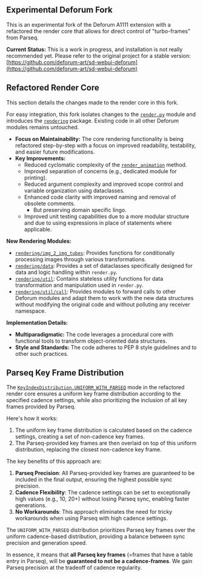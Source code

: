 ## Experimental Deforum Fork

This is an experimental fork of the Deforum A1111 extension with a refactored the render core that allows for 
direct control of "turbo-frames" from Parseq. 

**Current Status:**
This is a work in progress, and installation is not really recommended yet.
Please refer to the original project for a stable version: [https://github.com/deforum-art/sd-webui-deforum](https://github.com/deforum-art/sd-webui-deforum)

## Refactored Render Core

This section details the changes made to the render core in this fork.

For easy integration, this fork isolates changes to the [`render.py`](https://github.com/Tok/sd-webui-deforum/blob/automatic1111-webui/scripts/deforum_helpers/render.py) module and introduces the [`rendering`](https://github.com/Tok/sd-webui-deforum/blob/automatic1111-webui/scripts/deforum_helpers/rendering) package.
Existing code in all other Deforum modules remains untouched.

* **Focus on Maintainability:** The core rendering functionality is being refactored step-by-step with a focus on improved readability, testability, and easier future modifications.
* **Key Improvements:**
  * Reduced cyclomatic complexity of the [`render_animation`](https://github.com/Tok/sd-webui-deforum/blob/automatic1111-webui/scripts/deforum_helpers/render.py#L41) method.
  * Improved separation of concerns (e.g., dedicated module for printing).
  * Reduced argument complexity and improved scope control and variable organization using dataclasses.
  * Enhanced code clarity with improved naming and removal of obsolete comments.
    * But preserving domain specific lingo.
  * Improved unit testing capabilities due to a more modular structure and due to using expressions in place of statements where applicable.

**New Rendering Modules:**
* [`rendering/img_2_img_tubes`](https://github.com/Tok/sd-webui-deforum/blob/automatic1111-webui/scripts/deforum_helpers/rendering/img_2_img_tubes.py): Provides functions for conditionally processing images through various transformations.
* [`rendering/data`](https://github.com/Tok/sd-webui-deforum/blob/automatic1111-webui/scripts/deforum_helpers/rendering/data): Provides a set of dataclasses specifically designed for data and logic handling within `render.py`.
* [`rendering/util`](https://github.com/Tok/sd-webui-deforum/blob/automatic1111-webui/scripts/deforum_helpers/rendering/util): Contains stateless utility functions for data transformation and manipulation used in `render.py`.
* [`rendering/util/call`](https://github.com/Tok/sd-webui-deforum/blob/automatic1111-webui/scripts/deforum_helpers/rendering/util/call): Provides modules to forward calls to other Deforum modules and adapt them to work with the new data structures without modifying the original code and without polluting any receiver namespace.

**Implementation Details:**
* **Multiparadigmatic:** The code leverages a procedural core with functional tools to transform object-oriented data structures.
* **Style and Standards:** The code adheres to PEP 8 style guidelines and to other such practices.

## Parseq Key Frame Distribution

The [`KeyIndexDistribution.UNIFORM_WITH_PARSEQ`](https://github.com/Tok/sd-webui-deforum/blob/automatic1111-webui/scripts/deforum_helpers/rendering/data/step/key_index_distribution.py) mode in the refactored render core ensures a uniform key frame distribution according to the specified cadence settings, while also prioritizing the inclusion of all key frames provided by Parseq.

Here's how it works:

1. The uniform key frame distribution is calculated based on the cadence settings, creating a set of non-cadence key frames.
2. The Parseq-provided key frames are then overlaid on top of this uniform distribution, replacing the closest non-cadence key frame.

The key benefits of this approach are:

1. **Parseq Precision**: All Parseq-provided key frames are guaranteed to be included in the final output, ensuring the highest possible sync precision.
2. **Cadence Flexibility**: The cadence settings can be set to exceptionally high values (e.g., 10, 20+) without losing Parseq sync, enabling faster generations.
3. **No Workarounds**: This approach eliminates the need for tricky workarounds when using Parseq with high cadence settings.

The `UNIFORM_WITH_PARSEQ` distribution prioritizes Parseq key frames over the uniform cadence-based distribution, providing a balance between sync precision and generation speed.

In essence, it means that **all Parseq key frames** (=frames that have a table entry in Parseq), will be **guaranteed to not
be a cadence-frames**. We gain Parseq precision at the tradeoff of cadence regularity.
